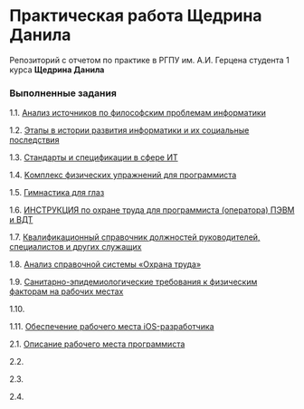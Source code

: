 # Практическая работа Щедрина Данила
Репозиторий с отчетом по практике в РГПУ им. А.И. Герцена студента 1 курса **Щедрина Данила**

### Выполненные задания
1.1. [Анализ источников по философским проблемам информатики](/phylosopher-11)

1.2. [Этапы в истории развития информатики и их социальные последствия](https://danshedrin.github.io/practic/history-12)

1.3. [Cтандарты и спецификации в сфере ИТ](https://danshedrin.github.io/practic/specs-13)

1.4. [Kомплекс физических упражнений для программиста](https://danshedrin.github.io/practic/bodyrelax-14)

1.5. [Гимнастика для глаз](https://danshedrin.github.io/practic/eyerelax-15)

1.6. [ИНСТРУКЦИЯ по охране труда для программиста (оператора) ПЭВМ и ВДТ](https://demo.consultant.ru/cgi/online.cgi?req=doc&base=PAP&n=37352&dst=0#Z71dhxSo9ZexeQiR1)

1.7. [Квалификационный справочник должностей руководителей, специалистов и других служащих](https://danshedrin.github.io/practic/about-engineer-17)

1.8. [Анализ справочной системы «Охрана труда»](https://danshedrin.github.io/practic/interface-18)

1.9. [Санитарно-эпидемиологические требования к физическим факторам на рабочих местах](https://danshedrin.github.io/practic/plan-19)

1.10. [](https://danshedrin.github.io/practic/history-12)

1.11. [Обеспечение рабочего места iOS-разработчика](https://danshedrin.github.io/practic/workspace-111)

2.1. [Описание рабочего места программиста](https://danshedrin.github.io/practic/comfort-21)

2.2. [](https://danshedrin.github.io/practic/history-12)

2.3. [](https://danshedrin.github.io/practic/history-12)

2.4. [](https://danshedrin.github.io/practic/history-12)

